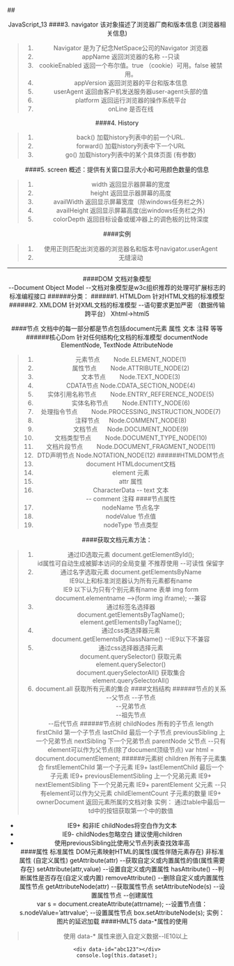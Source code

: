 ##<center>JavaScript_13
####3. navigator
该对象描述了浏览器厂商和版本信息  (浏览器相关信息)
>1. Navigator 是为了纪念NetSpace公司的Navigator 浏览器
>1. appName    返回浏览器的名称  --只读
>1. cookieEnabled 返回一个布尔值。true （cookie）可用。false  被禁用。
>1. appVersion 返回浏览器的平台和版本信息
>1. userAgent	  返回由客户机发送服务器user-agent头部的值
>1. platform	  返回运行浏览器的操作系统平台
>1. onLine    是否在线
 

####4. History
>1.  back()   	加载history列表中的前一个URL.
>1. forward() 加载history列表中下一个URL    
>1. go()		加载history列表中的某个具体页面 (有参数)

####5. screen
   概述：提供有关窗口显示大小和可用颜色数量的信息
>1. width   返回显示器屏幕的宽度
>1. height  返回显示器屏幕的高度
>1. availWidth	返回显示屏幕宽度（除windows任务栏之外）
>1. availHeight 返回显示屏幕高度(出windows任务栏之外)
>1. colorDepth  返回目标设备或缓冲器上的调色板的比特深度


####实例
>1. 使用正则匹配出浏览器的浏览器名和版本号navigator.userAgent
>1. 无缝滚动   


---

####DOM    文档对象模型  
	--Document Object Model
	--文档对象模型是w3c组织推荐的处理可扩展标志的标准编程接口
######分类：
######1. HTMLDom 针对HTML文档的标准模型
######2. XMLDOM	  针对XML文档的标准模型 
	--语句要求更加严密   （数据传输 跨平台）  Xhtml->html5
	<?XML version="1.0"encoding='utf-8'?>
	<recipe>
	<!--注释-->
	<da></da>
	<im pic=“”/>
	</recipe>

####节点
文档中的每一部分都是节点包括document元素  属性   文本  注释 等等
######核心Dom  针对任何结构化文档的标准模型
	documentNode   ElementNode,  TextNode  AttributeNode

>1. 元素节点            　　Node.ELEMENT_NODE(1)
>1. 属性节点            　　Node.ATTRIBUTE_NODE(2)
>1. 文本节点            　　Node.TEXT_NODE(3)
>1. CDATA节点              Node.CDATA_SECTION_NODE(4)
>1. 实体引用名称节点    　　Node.ENTRY_REFERENCE_NODE(5)
>1. 实体名称节点        　　Node.ENTITY_NODE(6)
>1. 处理指令节点        　　Node.PROCESSING_INSTRUCTION_NODE(7)
>1. 注释节点            　 Node.COMMENT_NODE(8)
>1. 文档节点            　 Node.DOCUMENT_NODE(9)
>1. 文档类型节点        　　Node.DOCUMENT_TYPE_NODE(10)
>1. 文档片段节点        　　Node.DOCUMENT_FRAGMENT_NODE(11)
>1. DTD声明节点            Node.NOTATION_NODE(12)
######HTMLDOM节点
>1. document   HTMLdocument文档
>1. element 	 	元素
>1. attr 			属性
>1. CharacterData  -- text  文本   
	   -- comment 注释
####节点属性
>1. nodeName   节点名字
>1. nodeValue	节点值  
>1. nodeType	节点类型

####获取文档元素方法：
>1. 通过ID选取元素   document.getElementById();<br>
	id属性可自动生成被脚本访问的全局变量
 	不推荐使用  --可读性 保留字
>2. 通过名字选取元素	document.getElementsByName  <br>
	IE9以上和标准浏览器认为所有元素都有name<br>
	IE9 以下认为只有个别元素有name  表单 img form<br>
	document.elementname -->(form  img iframe);  --兼容
>3. 通过标签名选择器	<br>
	document.getElementsByTagName();<br>
	element.getElementsByTagName();
>4. 通过css类选择器元素<br>
	document.getElementsByClassName()  --IE9以下不兼容
>5. 通过css选择器选择元素<br>
	document.querySelector()     获取元素<br>
	element.querySelector()    <br>
	document.querySelectorAll()  获取集合<br>
	element.querySelectorAll()<br>
>6. document.all		获取所有元素的集合
####文档结构
######节点的关系
		--父节点 
		--子节点  
		--兄弟节点   
		--祖先节点  
		--后代节点
######节点树
		childNodes 所有的子节点   length
		firstChild 第一个子节点
		lastChild  最后一个子节点
		previousSibling  上一个兄弟节点
		nextSibling      下一个兄弟节点
		parentNode 父节点  --只有element可以作为父节点(除了document顶级节点)
		var html = document.documentElement;
######元素树
		children  		所有子元素集合
		firstElementChild	第一个子元素		IE9+
		lastElementChild	最后一个子元素		IE9+
		previousElementSibling  上一个兄弟元素  IE9+
		nextElementSibling  下一个兄弟元素  	IE9+
		parentElement   父元素  --只有element可以作为父元素
		childElementCount  子元素的数量     	IE9+
		ownerDocument      返回元素所属的文档对象
实例： 通过table中最后一td中的按钮获取第一个中的数值

* IE9+ 和非IE childNodes将空白作为文本
* IE9- childNodes忽略空白   建议使用children
* 使用previousSibling比使用父节点列表查找效率高  
####属性
	标准属性
		DOM元素映射HTML的属性(属性伴随元素存在) 
	非标准属性 (自定义属性)
	  getAttribute(attr) --获取自定义或内置属性的值(属性需要存在)
	  setAttribute(attr,value)  --设置自定义或内置属性
	  hasAttribute()		--判断属性是否存在(自定义或内置)
	  removeAttribute()     --删除自定义或内置属性
	属性节点
	 getAttributeNode(attr)  		--获取属性节点
	 setAttributeNode(s)  			--设置属性节点
   	--创建属性  
		var s = document.createAttribute(attrname);
    --设置节点值：s.nodeValue=’attrvalue’;
    --设置属性节点 box.setAttributeNode(s);
实例： 图片的延迟加载
####HMLT5  data-*属性的使用
> 使用 data-* 属性来嵌入自定义数据--IE10以上
> 
 	<div data-id="abc123"></div>
	console.log(this.dataset);